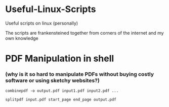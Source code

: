 # Useful-Linux-Scripts
Useful scripts on linux (personally)

The scripts are frankensteined together from corners of the internet and my own knowledge

# PDF Manipulation in shell
### (why is it so hard to manipulate PDFs without buying costly software or using sketchy websites?)
`combinepdf -o output.pdf input1.pdf input2.pdf ...`

`splitpdf input.pdf start_page end_page output.pdf`

